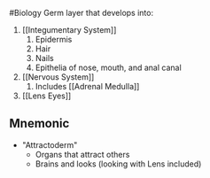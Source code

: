 #Biology 
Germ layer that develops into:
1. [[Integumentary System]]
	1. Epidermis
	2. Hair
	3. Nails
	4. Epithelia of nose, mouth, and anal canal
2. [[Nervous System]]
	1. Includes [[Adrenal Medulla]]
3. [[Lens Eyes]]
## Mnemonic
* "Attractoderm"
	* Organs that attract others
	* Brains and looks (looking with Lens included)